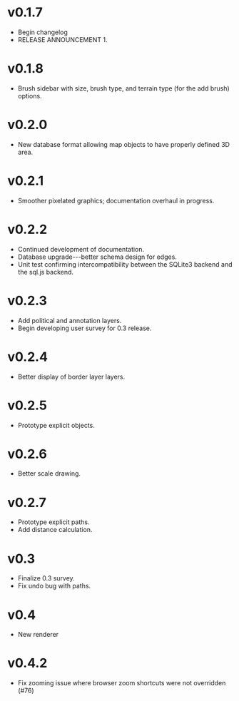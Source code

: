 # v0.1.7
* Begin changelog
* RELEASE ANNOUNCEMENT 1.

# v0.1.8
* Brush sidebar with size, brush type, and terrain type (for the add brush) options.

# v0.2.0
* New database format allowing map objects to have properly defined 3D area.

# v0.2.1
* Smoother pixelated graphics; documentation overhaul in progress.

# v0.2.2
* Continued development of documentation.
* Database upgrade---better schema design for edges.
* Unit test confirming intercompatibility between the SQLite3 backend and the sql.js backend.

# v0.2.3
* Add political and annotation layers.
* Begin developing user survey for 0.3 release.

# v0.2.4
* Better display of border layer layers.

# v0.2.5
* Prototype explicit objects.

# v0.2.6
* Better scale drawing.

# v0.2.7
* Prototype explicit paths.
* Add distance calculation.

# v0.3
* Finalize 0.3 survey.
* Fix undo bug with paths.

# v0.4
* New renderer

# v0.4.2
* Fix zooming issue where browser zoom shortcuts were not overridden (#76)

